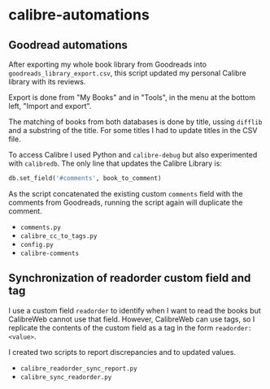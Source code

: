 # calibre-automations

## Goodread automations

After exporting my whole book library from Goodreads into `goodreads_library_export.csv`, this script updated my personal Calibre library with its reviews.

Export is done from "My Books" and in "Tools", in the menu at the bottom left, "Import and export".

The matching of books from both databases is done by title, ussing `difflib` and a substring of the title. For some titles I had to update titles in the CSV file.

To access Calibre I used Python and `calibre-debug` but also experimented with `calibredb`. The only line that updates the Calibre Library is:

```python
db.set_field('#comments', book_to_comment)
```

As the script concatenated the existing custom `comments` field with the comments from Goodreads, running the script again will duplicate the comment.

* `comments.py`
* `calibre_cc_to_tags.py`
* `config.py`
* `calibre-comments`

## Synchronization of readorder custom field and tag

I use a custom field `readorder` to identify when I want to read the books but CalibreWeb cannot use that field. However, CalibreWeb can use tags, so I replicate the contents of the custom field as a tag in the form `readorder:<value>`.

I created two scripts to report discrepancies and to updated values.

* `calibre_readorder_sync_report.py`
* `calibre_sync_readorder.py`

